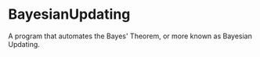 # BayesianUpdating
A program that automates the Bayes' Theorem, or more known as Bayesian Updating.
